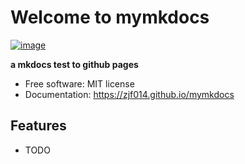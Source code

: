 # Welcome to mymkdocs


[![image](https://img.shields.io/pypi/v/mymkdocs.svg)](https://pypi.python.org/pypi/mymkdocs)


**a mkdocs test to github pages**


-   Free software: MIT license
-   Documentation: <https://zjf014.github.io/mymkdocs>
    

## Features

-   TODO
